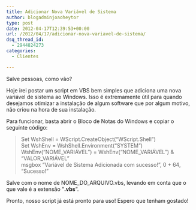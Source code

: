 ```yaml
---
title: Adicionar Nova Variável de Sistema
author: blogadminjoaoheytor
type: post
date: 2012-04-17T12:39:53+00:00
url: /2012/04/17/adicionar-nova-variavel-de-sistema/
dsq_thread_id:
  - 2944824273
categories:
  - Clientes

---
```

Salve pessoas, como vão?

Hoje irei postar um script em VBS bem simples que adiciona uma nova variável de sistema ao Windows. Isso é extremamente útil para quando desejamos otimizar a instalação de algum software que por algum motivo, não criou na hora de sua instalação.

Para funcionar, basta abrir o Bloco de Notas do Windows e copiar o seguinte código:

> Set WshShell = WScript.CreateObject(&#8220;WScript.Shell&#8221;)  
> Set WshEnv = WshShell.Environment(&#8220;SYSTEM&#8221;)  
> WshEnv(&#8220;NOME\_VARIÁVEL&#8221;) = WshEnv(&#8220;NOME\_VARIÁVEL&#8221;) & &#8220;VALOR_VARIÁVEL&#8221;  
> msgbox &#8220;Variável de Sistema Adicionada com sucesso!&#8221;, 0 + 64, &#8220;Sucesso!&#8221;

Salve com o nome de NOME\_DO\_ARQUIVO.vbs, levando em conta que o que vale é a extensão &#8220;**.vbs**&#8220;.

Pronto, nosso script já está pronto para uso! Espero que tenham gostado!